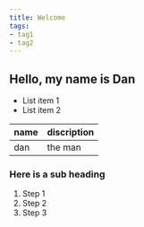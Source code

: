 ```yaml
---
title: Welcome
tags:
- tag1
- tag2
---
```


## Hello, my name is Dan 

- List item 1
- List item 2

name | discription
-----|------------
dan  | the man

### Here is a sub heading 

1. Step 1
1. Step 2
1. Step 3